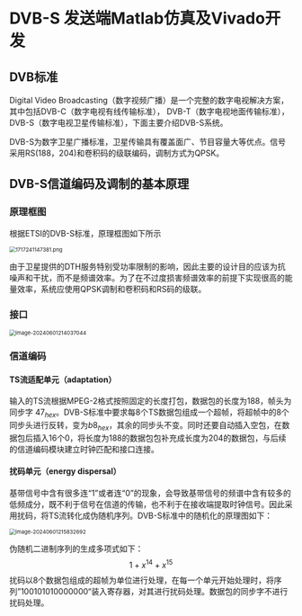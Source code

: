 # DVB-S 发送端Matlab仿真及Vivado开发

## DVB标准
Digital Video Broadcasting（数字视频广播）是一个完整的数字电视解决方案，其中包括DVB-C（数字电视有线传输标准），
DVB-T（数字电视地面传输标准），DVB-S（数字电视卫星传输标准），下面主要介绍DVB-S系统。

DVB-S为数字卫星广播标准，卫星传输具有覆盖面广、节目容量大等优点。信号采用RS(188，204)和卷积码的级联编码，调制方式为QPSK。

## DVB-S信道编码及调制的基本原理

### 原理框图
根据ETSI的DVB-S标准，原理框图如下所示

<img src="https://sawen-pic-blog.oss-cn-beijing.aliyuncs.com/utool_pic/1717241147381.png" alt="1717241147381.png" style="zoom:67%;" />

由于卫星提供的DTH服务特别受功率限制的影响，因此主要的设计目的应该为抗噪声和干扰，而不是频谱效率。为了在不过度损害频谱效率的前提下实现很高的能量效率，系统应使用QPSK调制和卷积码和RS码的级联。

### 接口

<img src="https://sawen-pic-blog.oss-cn-beijing.aliyuncs.com/2024after4202406012140085.png" alt="image-20240601214037044" style="zoom:67%;" />

### 信道编码

#### TS流适配单元（adaptation）

输入的TS流根据MPEG-2格式按照固定的长度打包，数据包的长度为188，帧头为同步字 $47_{hex}$。DVB-S标准中要求每8个TS数据包组成一个超帧，将超帧中的8个同步头进行反转，变为$b8_{hex}$，其余的同步头不变。同时还要自动插入空包，在数据包后插入16个0，将长度为188的数据包包补充成长度为204的数据包，与后续的信道编码模块建立时钟匹配和接口连接。



#### 扰码单元（energy dispersal）

基带信号中含有很多连“1”或者连“0”的现象，会导致基带信号的频谱中含有较多的低频成分，既不利于信号在信道的传输，也不利于在接收端提取时钟信号。因此采用扰码，将TS流转化成伪随机序列。DVB-S标准中的随机化的原理图如下：

<img src="https://sawen-pic-blog.oss-cn-beijing.aliyuncs.com/2024after4202406012158761.png" alt="image-20240601215832692" style="zoom:67%;" />

伪随机二进制序列的生成多项式如下：
$$
1+x^{14}+x^{15}
$$
扰码以8个数据包组成的超帧为单位进行处理，在每一个单元开始处理时，将序列”100101010000000“装入寄存器，对其进行扰码处理。数据包的同步字不进行扰码处理。
